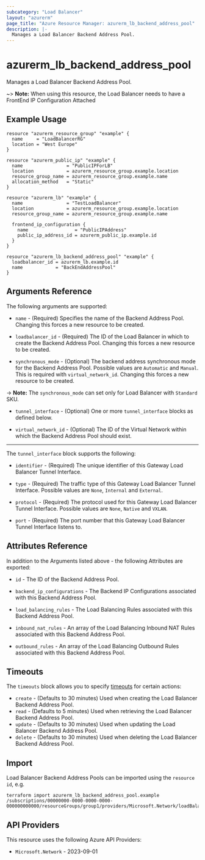 ```yaml
---
subcategory: "Load Balancer"
layout: "azurerm"
page_title: "Azure Resource Manager: azurerm_lb_backend_address_pool"
description: |-
  Manages a Load Balancer Backend Address Pool.
---
```


# azurerm_lb_backend_address_pool

Manages a Load Balancer Backend Address Pool.

~> **Note:** When using this resource, the Load Balancer needs to have a FrontEnd IP Configuration Attached

## Example Usage

```hcl
resource "azurerm_resource_group" "example" {
  name     = "LoadBalancerRG"
  location = "West Europe"
}

resource "azurerm_public_ip" "example" {
  name                = "PublicIPForLB"
  location            = azurerm_resource_group.example.location
  resource_group_name = azurerm_resource_group.example.name
  allocation_method   = "Static"
}

resource "azurerm_lb" "example" {
  name                = "TestLoadBalancer"
  location            = azurerm_resource_group.example.location
  resource_group_name = azurerm_resource_group.example.name

  frontend_ip_configuration {
    name                 = "PublicIPAddress"
    public_ip_address_id = azurerm_public_ip.example.id
  }
}

resource "azurerm_lb_backend_address_pool" "example" {
  loadbalancer_id = azurerm_lb.example.id
  name            = "BackEndAddressPool"
}
```

## Arguments Reference

The following arguments are supported:

* `name` - (Required) Specifies the name of the Backend Address Pool. Changing this forces a new resource to be created.
  
* `loadbalancer_id` - (Required) The ID of the Load Balancer in which to create the Backend Address Pool. Changing this forces a new resource to be created.

* `synchronous_mode` - (Optional) The backend address synchronous mode for the Backend Address Pool. Possible values are `Automatic` and `Manual`. This is required with `virtual_network_id`. Changing this forces a new resource to be created.

-> **Note:** The `synchronous_mode` can set only for Load Balancer with `Standard` SKU.

* `tunnel_interface` - (Optional) One or more `tunnel_interface` blocks as defined below.

* `virtual_network_id` - (Optional) The ID of the Virtual Network within which the Backend Address Pool should exist.

---

The `tunnel_interface` block supports the following:

* `identifier` - (Required) The unique identifier of this Gateway Load Balancer Tunnel Interface.

* `type` - (Required) The traffic type of this Gateway Load Balancer Tunnel Interface. Possible values are `None`, `Internal` and `External`.

* `protocol` - (Required) The protocol used for this Gateway Load Balancer Tunnel Interface. Possible values are `None`, `Native` and `VXLAN`.

* `port` - (Required) The port number that this Gateway Load Balancer Tunnel Interface listens to.

## Attributes Reference

In addition to the Arguments listed above - the following Attributes are exported:

* `id` - The ID of the Backend Address Pool.
  
* `backend_ip_configurations` - The Backend IP Configurations associated with this Backend Address Pool.

* `load_balancing_rules` - The Load Balancing Rules associated with this Backend Address Pool.

* `inbound_nat_rules` - An array of the Load Balancing Inbound NAT Rules associated with this Backend Address Pool.

* `outbound_rules` - An array of the Load Balancing Outbound Rules associated with this Backend Address Pool.

## Timeouts

The `timeouts` block allows you to specify [timeouts](https://developer.hashicorp.com/terraform/language/resources/configure#define-operation-timeouts) for certain actions:

* `create` - (Defaults to 30 minutes) Used when creating the Load Balancer Backend Address Pool.
* `read` - (Defaults to 5 minutes) Used when retrieving the Load Balancer Backend Address Pool.
* `update` - (Defaults to 30 minutes) Used when updating the Load Balancer Backend Address Pool.
* `delete` - (Defaults to 30 minutes) Used when deleting the Load Balancer Backend Address Pool.

## Import

Load Balancer Backend Address Pools can be imported using the `resource id`, e.g.

```shell
terraform import azurerm_lb_backend_address_pool.example /subscriptions/00000000-0000-0000-0000-000000000000/resourceGroups/group1/providers/Microsoft.Network/loadBalancers/lb1/backendAddressPools/pool1
```

## API Providers
<!-- This section is generated, changes will be overwritten -->
This resource uses the following Azure API Providers:

* `Microsoft.Network` - 2023-09-01
